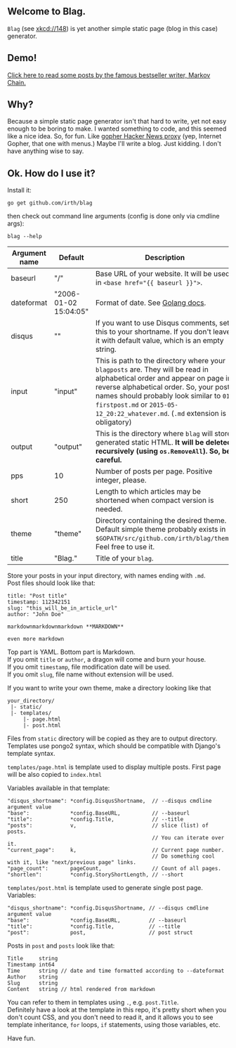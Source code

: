 ## Welcome to Blag.
`Blag` (see [xkcd://148](https://xkcd.com/148/)) is yet another simple static page (blog in this case) generator.

## Demo!
[Click here to read some posts by the famous bestseller writer, Markov Chain.](https://irth.pl/blagdemo/)

## Why?
Because a simple static page generator isn't that hard to write, yet not easy enough to be boring to make. I wanted something to code, and this seemed like a nice idea. So, for fun. Like [gopher Hacker News proxy](https://github.com/irth/gophernews) (yep, Internet Gopher, that one with menus.)
Maybe I'll write a blog. Just kidding. I don't have anything wise to say.

## Ok. How do I use it?

Install it:

	go get github.com/irth/blag

then check out command line arguments (config is done only via cmdline args):

	blag --help

Argument name | Default               | Description
--------------|-----------------------|------------
baseurl       | "/"                   | Base URL of your website. It will be used in `<base href="{{ baseurl }}">`.
dateformat    | "2006-01-02 15:04:05" | Format of date. See [Golang docs](http://golang.org/pkg/time/#Time.Format).
disqus        | ""                    | If you want to use Disqus comments, set this to your shortname. If you don't leave it with default value, which is an empty string.
input         | "input"               | This is path to the directory where your `blagposts` are. They will be read in alphabetical order and appear on page in reverse alphabetical order. So, your post names should probably look similar to `01-firstpost.md` or `2015-05-12_20:22_whatever.md`. (`.md` extension is obligatory)
output        | "output"              | This is the directory where `blag` will store generated static HTML. **It will be deleted recursively (using `os.RemoveAll`). So, be careful.**
pps           | 10                    | Number of posts per page. Positive integer, please.
short         | 250                   | Length to which articles may be shortened when compact version is needed.
theme         | "theme"               | Directory containing the desired theme. Default simple theme probably exists in `$GOPATH/src/github.com/irth/blag/theme`. Feel free to use it.
title         | "Blag."               | Title of your `blag`.


Store your posts in your input directory, with names ending with `.md`.  
Post files should look like that:

	title: "Post title"
	timestamp: 112342151
	slug: "this_will_be_in_article_url"
	author: "John Doe"

	markdownmarkdownmarkdown **MARKDOWN**

	even more markdown

Top part is YAML. Bottom part is Markdown.  
If you omit `title` or `author`, a dragon will come and burn your house.  
If you omit `timestamp`, file modification date will be used.  
If you omit `slug`, file name without extension will be used.


If you want to write your own theme, make a directory looking like that

	your_directory/
	 |- static/
	 |- templates/
	     |- page.html
	     |- post.html

Files from `static` directory will be copied as they are to output directory.  
Templates use pongo2 syntax, which should be compatible with Django's template syntax.  

`templates/page.html` is template used to display multiple posts. First page will be also copied to `index.html`

Variables available in that template:

	"disqus_shortname": *config.DisqusShortname,  // --disqus cmdline argument value
	"base":             *config.BaseURL,          // --baseurl
	"title":            *config.Title,            // --title
	"posts":            v,                        // slice (list) of posts.
	                                              // You can iterate over it.
	"current_page":     k,                        // Current page number.
	                                              // Do something cool with it, like "next/previous page" links.
	"page_count":       pageCount,                // Count of all pages.
	"shortlen":         *config.StoryShortLength, // --short

`templates/post.html` is template used to generate single post page.
Variables:

	"disqus_shortname": *config.DisqusShortname, // --disqus cmdline argument value
	"base":             *config.BaseURL,         // --baseurl
	"title":            *config.Title,           // --title
	"post":             post,                    // post struct


Posts in `post` and `posts` look like that:

	Title     string
	Timestamp int64
	Time      string // date and time formatted according to --dateformat
	Author    string
	Slug      string
    Content   string // html rendered from markdown

You can refer to them in templates using `.`, e.g. `post.Title`.  
Definitely have a look at the template in this repo, it's pretty short when you don't count CSS, and you don't need to read it, and it allows you to see template inheritance, `for` loops, `if` statements, using those variables, etc.


Have fun.

